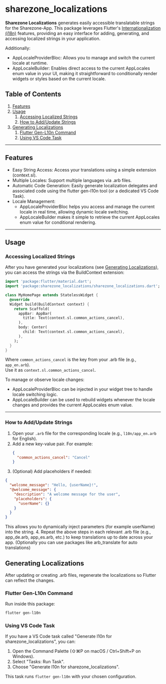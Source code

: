 # sharezone_localizations

**Sharezone Localizations** generates easily accessible translatable strings for the Sharezone-App. This package leverages Flutter's [Internationalization (i18n)](https://docs.flutter.dev/development/accessibility-and-localization/internationalization) features, providing an easy interface for adding, generating, and accessing localized strings in your application.

Additionally:
- AppLocaleProviderBloc: Allows you to manage and switch the current locale at runtime.
- AppLocaleBuilder: Enables direct access to the current AppLocales enum value in your UI, making it straightforward to conditionally render widgets or styles based on the current locale.

## Table of Contents
1. [Features](#features)  
2. [Usage](#usage)  
   1. [Accessing Localized Strings](#accessing-localized-strings)  
   2. [How to Add/Update Strings](#how-to-addupdate-strings)  
3. [Generating Localizations](#generating-localizations)  
   1. [Flutter Gen-L10n Command](#flutter-gen-l10n-command)  
   2. [Using VS Code Task](#using-vs-code-task)

---

## Features
- Easy String Access: Access your translations using a simple extension (context.sl).
- Multiple Locales: Support multiple languages via .arb files.
- Automatic Code Generation: Easily generate localization delegates and associated code using the flutter gen-l10n tool (or a dedicated VS Code Task).
- Locale Management:  
  - AppLocaleProviderBloc helps you access and manage the current locale in real time, allowing dynamic locale switching.  
  - AppLocaleBuilder makes it simple to retrieve the current AppLocales enum value for conditional rendering.

---

## Usage

### Accessing Localized Strings

After you have generated your localizations (see [Generating Localizations](#generating-localizations)), you can access the strings via the BuildContext extension:

```dart
import 'package:flutter/material.dart';
import 'package:sharezone_localizations/sharezone_localizations.dart';

class MyHomePage extends StatelessWidget {
  @override
  Widget build(BuildContext context) {
    return Scaffold(
      appBar: AppBar(
        title: Text(context.sl.common_actions_cancel),
      ),
      body: Center(
        child: Text(context.sl.common_actions_cancel),
      ),
    );
  }
}
````
Where `common_actions_cancel` is the key from your .arb file (e.g., `app_en.arb`).  
Use it as `context.sl.common_actions_cancel`.

To manage or observe locale changes:
- AppLocaleProviderBloc can be injected in your widget tree to handle locale switching logic.
- AppLocaleBuilder can be used to rebuild widgets whenever the locale changes and provides the current AppLocales enum value.

---

### How to Add/Update Strings

1. Open your `.arb` file for the corresponding locale (e.g., `l10n/app_en.arb` for English).
2. Add a new key-value pair. For example:
   ```json
   {
     "common_actions_cancel": "Cancel"
   }
3.	(Optional) Add placeholders if needed:
```json
{
  "welcome_message": "Hello, {userName}!",
  "@welcome_message": {
    "description": "A welcome message for the user",
    "placeholders": {
      "userName": {}
    }
  }
}
````
This allows you to dynamically inject parameters (for example userName) into the string.
4.	Repeat the above steps in each relevant .arb file (e.g., app_de.arb, app_es.arb, etc.) to keep translations up to date across your app. (Optionally you can use packages like arb_translate for auto translations)

## Generating Localizations

After updating or creating .arb files, regenerate the localizations so Flutter can reflect the changes.

### Flutter Gen-L10n Command

Run inside this package:
```bash
flutter gen-l10n
```

### Using VS Code Task

If you have a VS Code task called "Generate l10n for sharezone_localizations", you can:
1. Open the Command Palette (⇧⌘P on macOS / Ctrl+Shift+P on Windows).  
2. Select "Tasks: Run Task".  
3. Choose "Generate l10n for sharezone_localizations".  

This task runs `flutter gen-l10n` with your chosen configuration.